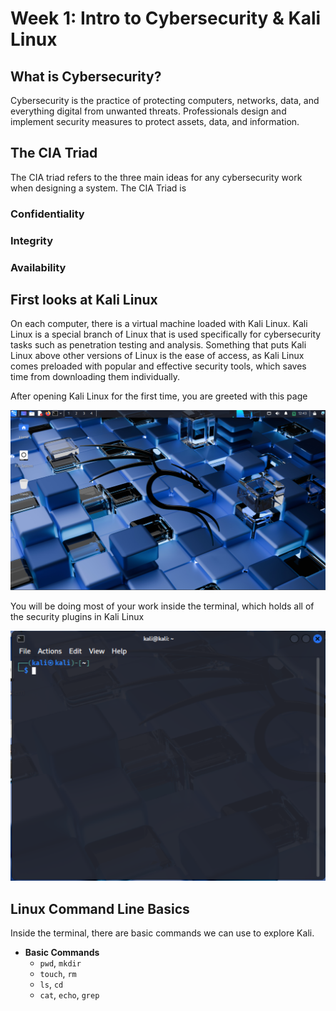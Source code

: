 # Week 1: Intro to Cybersecurity & Kali Linux

## What is Cybersecurity?

Cybersecurity is the practice of protecting computers, networks, data, and everything digital from unwanted threats. Professionals design and implement security measures to protect assets, data, and information.

## The CIA Triad

The CIA triad refers to the three main ideas for any cybersecurity work when designing a system. The CIA Triad is

### Confidentiality

### Integrity

### Availability

## First looks at Kali Linux
On each computer, there is a virtual machine loaded with Kali Linux. Kali Linux is a special branch of Linux that is used specifically for cybersecurity tasks such as penetration testing and analysis. Something that puts Kali Linux above other versions of Linux is the ease of access, as Kali Linux comes preloaded with popular and effective security tools, which saves time from downloading them individually. 

After opening Kali Linux for the first time, you are greeted with this page

![View of the Kali Linux Desktop](https://github.com/MichaelElliottJ/Ethical-Hacking-Curriculum/blob/main/img/KaliDesktop.png)

You will be doing most of your work inside the terminal, which holds all of the security plugins in Kali Linux

![View of the Kali Linux Terminal](https://github.com/MichaelElliottJ/Ethical-Hacking-Curriculum/blob/main/img/KaliTerminal.png)

## Linux Command Line Basics

Inside the terminal, there are basic commands we can use to explore Kali.
- **Basic Commands**
  - `pwd`, `mkdir`
  - `touch`, `rm`
  - `ls`, `cd`
  - `cat`, `echo`, `grep`
